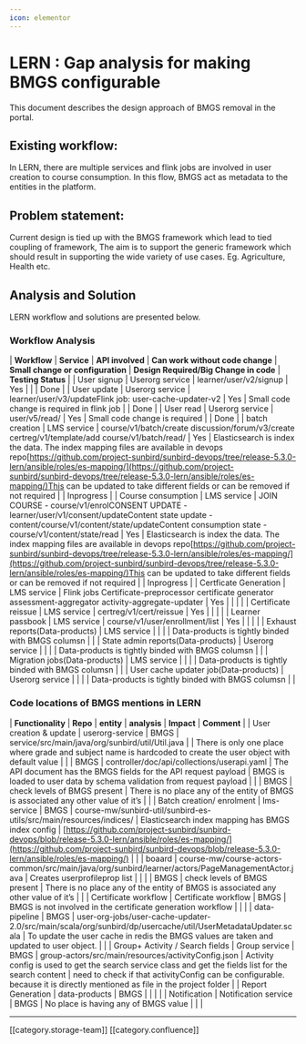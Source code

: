 ```yaml
---
icon: elementor
---
```


# LERN : Gap analysis for making BMGS configurable

This document describes the design approach of BMGS removal in the portal.

## Existing workflow:

In LERN, there are multiple services and flink jobs are involved in user creation to course consumption. In this flow, BMGS act as metadata to the entities in the platform.

## Problem statement:

Current design is tied up with the BMGS framework which lead to tied coupling of framework, The aim is to support the generic framework which should result in supporting the wide variety of use cases. Eg. Agriculture, Health etc.

## Analysis and Solution

LERN workflow and solutions are presented below.

### Workflow Analysis

\| **Workflow** | **Service** | **API involved** | **Can work without code change** | **Small change or configuration** | **Design Required/Big Change in code** | **Testing Status** | | User signup | Userorg service | learner/user/v2/signup | Yes | | | Done | | User update | Userorg service | learner/user/v3/updateFlink job: user-cache-updater-v2 | Yes | Small code change is required in flink job | | Done | | User read | Userorg service | user/v5/read/ | Yes | Small code change is required | | Done | | batch creation | LMS service | course/v1/batch/create discussion/forum/v3/create certreg/v1/template/add course/v1/batch/read/ | Yes | Elasticsearch is index the data. The index mapping files are available in devops repo[https://github.com/project-sunbird/sunbird-devops/tree/release-5.3.0-lern/ansible/roles/es-mapping/](https://github.com/project-sunbird/sunbird-devops/tree/release-5.3.0-lern/ansible/roles/es-mapping/)This can be updated to take different fields or can be removed if not required | | Inprogress | | Course consumption | LMS service | JOIN COURSE - course/v1/enrolCONSENT UPDATE - learner/user/v1/consent/updateContent state update - content/course/v1/content/state/updateContent consumption state - course/v1/content/state/read | Yes | Elasticsearch is index the data. The index mapping files are available in devops repo[https://github.com/project-sunbird/sunbird-devops/tree/release-5.3.0-lern/ansible/roles/es-mapping/](https://github.com/project-sunbird/sunbird-devops/tree/release-5.3.0-lern/ansible/roles/es-mapping/)This can be updated to take different fields or can be removed if not required | | Inprogress | | Certficate Generation | LMS service | Flink jobs Certificate-preprocessor certificate generator assessment-aggregator activity-aggregate-updater | Yes | | | | | Certificate reissue | LMS service | certreg/v1/cert/reissue | Yes | | | | | Learner passbook | LMS service | course/v1/user/enrollment/list | Yes | | | | | Exhaust reports(Data-products) | LMS service | | | | Data-products is tightly binded with BMGS columsn | | | State admin reports(Data-products) | Userorg service | | | | Data-products is tightly binded with BMGS columsn | | | Migration jobs(Data-products) | LMS service | | | | Data-products is tightly binded with BMGS columsn | | | User cache updater job(Data-products) | Userorg service | | | | Data-products is tightly binded with BMGS columsn | |

### Code locations of BMGS mentions in LERN

\| **Functionality** | **Repo** | **entity** | **analysis** | **Impact** | **Comment** | | User creation & update | userorg-service | BMGS | service/src/main/java/org/sunbird/util/Util.java | | There is only one place where grade and subject name is hardcoded to create the user object with default value | | | BMGS | controller/doc/api/collections/userapi.yaml | The API document has the BMGS fields for the API request payload | BMGS is loaded to user data by schema validation from request payload | | | BMGS | check levels of BMGS present | There is no place any of the entity of BMGS is associated any other value of it’s | | | Batch creation/ enrolment | lms-service | BMGS | course-mw/sunbird-util/sunbird-es-utils/src/main/resources/indices/ | Elasticsearch index mapping has BMGS index config | [https://github.com/project-sunbird/sunbird-devops/blob/release-5.3.0-lern/ansible/roles/es-mapping/](https://github.com/project-sunbird/sunbird-devops/blob/release-5.3.0-lern/ansible/roles/es-mapping/) | | | boaard | course-mw/course-actors-common/src/main/java/org/sunbird/learner/actors/PageManagementActor.java | Creates userprofileprop list | | | | BMGS | check levels of BMGS present | There is no place any of the entity of BMGS is associated any other value of it’s | | | Certificate workflow | Certificate workflow | BMGS | BMGS is not involved in the certificate generation workflow | | | | data-pipeline | BMGS | user-org-jobs/user-cache-updater-2.0/src/main/scala/org/sunbird/dp/usercache/util/UserMetadataUpdater.scala | To update the user cache in redis the BMGS values are taken and updated to user object. | | | Group+ Activity / Search fields | Group service | BMGS | group-actors/src/main/resources/activityConfig.json | Activity config is used to get the search service class and get the fields list for the search content | need to check if that activityConfig can be configurable. because it is directly mentioned as file in the project folder | | Report Generation | data-products | BMGS | | | | | Notification | Notification service | BMGS | No place is having any of BMGS value | | |

***

\[\[category.storage-team]] \[\[category.confluence]]
